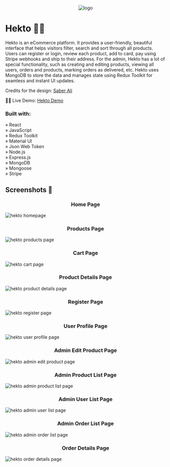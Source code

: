 <p align="center">
  <img src="https://github.com/EleneQ/Hekto---eCommerce-Store/assets/126418804/5367edbf-602b-4864-9574-b3b043f5c97f" alt="logo" />
</p>

# Hekto 👒👚

Hekto is an eCommerce platform. It provides a user-friendly, beautiful interface that helps visitors filter, search and sort through all products. Users can register or login, review each product, add to card, pay using Stripe webhooks and ship to their address. For the admin, Hekto has a lot of special functionality, such as creating and editing products, viewing all users, orders and products, marking orders as delivered, etc. Hekto uses MongoDB to store the data and manages state using Redux Toolkit for seamless and instant UI updates.

Credits for the design: [Saber Ali](https://www.figma.com/community/file/967759864749832815)

👩‍💻 Live Demo: [Hekto Demo](https://hekto-0me9.onrender.com/)

### Built with:

&raquo; React <br>
&raquo; JavaScript <br>
&raquo; Redux Toolkit <br>
&raquo; Material UI <br>
&raquo; Json Web Token <br>
&raquo; Node.js <br>
&raquo; Express.js <br>
&raquo; MongoDB <br>
&raquo; Mongoose <br>
&raquo; Stripe <br>

## Screenshots 📸

<!-- Home Page -->
<h3 align="center">Home Page</h3>

![hekto homepage](https://github.com/EleneQ/Hekto---eCommerce-Store/assets/126418804/a38cc5a0-8dec-4539-b6b6-b544a64c5e51)

<!-- Products Page -->
<h3 align="center">Products Page</h3>

![hekto products page](https://github.com/EleneQ/Hekto---eCommerce-Store/assets/126418804/16c45d39-93f4-43b3-bba5-80929d2d7b1f)

<!-- Cart Page -->
<h3 align="center">Cart Page</h3>

![hekto cart page](https://github.com/EleneQ/Hekto---eCommerce-Store/assets/126418804/cdb0394b-912e-4525-9347-a03b918b1b7e)

<!-- Product Details Page -->
<h3 align="center">Product Details Page</h3>

![hekto product details page](https://github.com/EleneQ/Hekto---eCommerce-Store/assets/126418804/71f7e448-81b7-46aa-b111-59e736e6b817)

<!-- Register Page -->
<h3 align="center">Register Page</h3>

![hekto register page](https://github.com/EleneQ/Hekto---eCommerce-Store/assets/126418804/896b5beb-1d47-4698-a363-4e51ce367754)

<!-- User Profile Page -->
<h3 align="center">User Profile Page</h3>

![hekto user profile page](https://github.com/EleneQ/Hekto---eCommerce-Store/assets/126418804/a6205804-ec2a-47ef-aff8-87c76a3810ef)

<!-- Admin Edit Product Page -->
<h3 align="center">Admin Edit Product Page</h3>

![hekto admin edit product page](https://github.com/EleneQ/Hekto---eCommerce-Store/assets/126418804/efcc5ca5-1cfb-4f40-892a-c979314f0ac0)

<!-- Admin Product List Page -->
<h3 align="center">Admin Product List Page</h3>

![hekto admin product list page](https://github.com/EleneQ/Hekto---eCommerce-Store/assets/126418804/096585bc-22a4-48b7-b735-eb60b4d15f4d)

<!-- Admin User List Page -->
<h3 align="center">Admin User List Page</h3>

![hekto admin user list page](https://github.com/EleneQ/Hekto---eCommerce-Store/assets/126418804/b0d35ecf-1677-48e7-bd2b-4f910968cead)

<!-- Admin Order List Page -->
<h3 align="center">Admin Order List Page</h3>

![hekto admin order list page](https://github.com/EleneQ/Hekto---eCommerce-Store/assets/126418804/55b62e95-39cc-4d2e-9cda-1307a42d1a90)

<!-- Order Details Page -->
<h3 align="center">Order Details Page</h3>

![hekto order details page](https://github.com/EleneQ/Hekto---eCommerce-Store/assets/126418804/ea19fde1-c972-4e3e-82d7-99b98c3f4119)

